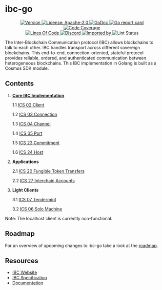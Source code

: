 # ibc-go
<div align="center">
  <a href="https://github.com/reapchain/ibc-go/releases/latest">
    <img alt="Version" src="https://img.shields.io/github/tag/cosmos/ibc-go.svg" />
  </a>
  <a href="https://github.com/reapchain/ibc-go/blob/main/LICENSE">
    <img alt="License: Apache-2.0" src="https://img.shields.io/github/license/cosmos/ibc-go.svg" />
  </a>
  <a href="https://pkg.go.dev/github.com/reapchain/ibc-go?tab=doc">
    <img alt="GoDoc" src="https://godoc.org/github.com/reapchain/ibc-go?status.svg" />
  </a>
  <a href="https://goreportcard.com/report/github.com/reapchain/ibc-go">
    <img alt="Go report card" src="https://goreportcard.com/badge/github.com/reapchain/ibc-go" />
  </a>
  <a href="https://codecov.io/gh/cosmos/ibc-go">
    <img alt="Code Coverage" src="https://codecov.io/gh/cosmos/ibc-go/branch/main/graph/badge.svg" />
  </a>
</div>
<div align="center">
  <a href="https://github.com/reapchain/ibc-go">
    <img alt="Lines Of Code" src="https://tokei.rs/b1/github/cosmos/ibc-go" />
  </a>
  <a href="https://discord.gg/AzefAFd">
    <img alt="Discord" src="https://img.shields.io/discord/669268347736686612.svg" />
  </a>
  <a href="https://sourcegraph.com/github.com/reapchain/ibc-go?badge">
    <img alt="Imported by" src="https://sourcegraph.com/github.com/reapchain/ibc-go/-/badge.svg" />
  </a>
    <img alt="Lint Status" src="https://github.com/reapchain/cosmos-sdk/workflows/Lint/badge.svg" />
</div>

The Inter-Blockchain Communication protocol (IBC) allows blockchains to talk to each other. IBC handles transport across different sovereign blockchains. This end-to-end, connection-oriented, stateful protocol provides reliable, ordered, and authenticated communication between heterogeneous blockchains. This IBC implementation in Golang is built as a Cosmos SDK module.

## Contents

1. **[Core IBC Implementation](https://github.com/reapchain/ibc-go/tree/main/modules/core)**

    1.1 [ICS 02 Client](https://github.com/reapchain/ibc-go/tree/main/modules/core/02-client)

    1.2 [ICS 03 Connection](https://github.com/reapchain/ibc-go/tree/main/modules/core/03-connection)

    1.3 [ICS 04 Channel](https://github.com/reapchain/ibc-go/tree/main/modules/core/04-channel)

    1.4 [ICS 05 Port](https://github.com/reapchain/ibc-go/tree/main/modules/core/05-port)

    1.5 [ICS 23 Commitment](https://github.com/reapchain/ibc-go/tree/main/modules/core/23-commitment/types)

    1.6 [ICS 24 Host](https://github.com/reapchain/ibc-go/tree/main/modules/core/24-host)

2. **Applications**

    2.1 [ICS 20 Fungible Token Transfers](https://github.com/reapchain/ibc-go/tree/main/modules/apps/transfer)

    2.2 [ICS 27 Interchain Accounts](https://github.com/reapchain/ibc-go/tree/main/modules/apps/27-interchain-accounts)

3. **Light Clients**

    3.1 [ICS 07 Tendermint](https://github.com/reapchain/ibc-go/tree/main/modules/light-clients/07-tendermint)

    3.2 [ICS 06 Solo Machine](https://github.com/reapchain/ibc-go/tree/main/modules/light-clients/06-solomachine)

Note: The localhost client is currently non-functional. 

## Roadmap

For an overview of upcoming changes to ibc-go take a look at the [roadmap](./docs/roadmap/roadmap.md).

## Resources

- [IBC Website](https://ibcprotocol.org/)
- [IBC Specification](https://github.com/cosmos/ibc)
- [Documentation](https://ibc.cosmos.network/main/ibc/overview.html)
